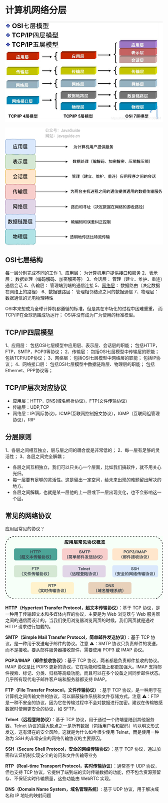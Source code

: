 # 计算机网络分层

![在这里插入图片描述](images/20210630213906820.png)

![OSI 七层模型](images/osi-7-model.png)

## OSI七层结构

每一层分别完成不同的工作
1、应用层：
为计算机用户提供接口和服务
2、表示层：
数据处理（编码解码、加密解密等）
3、会话层：
管理（建立、维护、重连）通信会话
4、传输层：
管理端到端的通信连接
5、[网络层](https://so.csdn.net/so/search?q=网络层&spm=1001.2101.3001.7020)：
数据路由（决定数据在网络上的路径）
6、数据链路层：
管理相邻结点之间的数据通信
7、物理层：
数据通信的光电物理特性

OSI本来想成为全球计算机都遵循的标准，但是其在市场化的过程中困难重重，
而TCP/IP在全球范围成功运行；
OSI并没有成为广为使用的标准模型。

## TCP/IP四层模型

1、应用层：
包括OSI七层模型中应用层、表示层、会话层的职能；
包括HTTP，FTP，SMTP，POP3等协议；
2、传输层：
包括OSI七层模型中传输层的职能；
包括TCP/UDP协议；
3、网络层：
包括OSI七层模型中网络层的职能；
包括IP协议；
4、网络接口层：
包括OSI七层模型中数据链路层、物理层的职能；
包括Ethernet、PPP协议等；

## TCP/IP层次对应协议

- 应用层：HTTP，DNS(域名解析协议)，FTP(文件传输协议)
- 传输层：UDP,TCP
- 网络层：IP(网际协议)，ICMP(互联网控制报文协议），IGMP（互联网组管理协议），RIP



## 分层原则

1、各层之间相互独立，层与层之间的耦合度是非常低的；
2、每一层有足够的灵活性；
3、各层之间完全解耦；

- 各层之间互相独立，我们可以只关心一个层面，比如我们搞软件，就不用关心光纤。
- 每一层要有足够的灵活性。这是留出一定空间，给未来出现的难题留出解决的地方。
- 各层之间解耦，也就是某一层他的上一层或下一层出现变化，也不会影响这一个层。

## 常见的网络协议

应用层常见的协议？

![应用层常见协议](images/application-layer-protocol.png)

**HTTP（Hypertext Transfer Protocol，超文本传输协议）**：基于 TCP 协议，是一种用于传输超文本和多媒体内容的协议，主要是为 Web 浏览器与 Web 服务器之间的通信而设计的。当我们使用浏览器浏览网页的时候，我们网页就是通过 HTTP 请求进行加载的。

**SMTP（Simple Mail Transfer Protocol，简单邮件发送协议）**：基于 TCP 协议，是一种用于发送电子邮件的协议。注意 ⚠️：SMTP 协议只负责邮件的发送，而不是接收。要从邮件服务器接收邮件，需要使用 POP3 或 IMAP 协议。

**POP3/IMAP（邮件接收协议）**：基于 TCP 协议，两者都是负责邮件接收的协议。IMAP 协议是比 POP3 更新的协议，它在功能和性能上都更加强大。IMAP 支持邮件搜索、标记、分类、归档等高级功能，而且可以在多个设备之间同步邮件状态。几乎所有现代电子邮件客户端和服务器都支持 IMAP。

**FTP（File Transfer Protocol，文件传输协议）** : 基于 TCP 协议，是一种用于在计算机之间传输文件的协议，可以屏蔽操作系统和文件存储方式。注意 ⚠️：FTP 是一种不安全的协议，因为它在传输过程中不会对数据进行加密。建议在传输敏感数据时使用更安全的协议，如 SFTP。

**Telnet（远程登陆协议）**：基于 TCP 协议，用于通过一个终端登陆到其他服务器。Telnet 协议的最大缺点之一是所有数据（包括用户名和密码）均以明文形式发送，这有潜在的安全风险。这就是为什么如今很少使用 Telnet，而是使用一种称为 SSH 的非常安全的网络传输协议的主要原因。

**SSH（Secure Shell Protocol，安全的网络传输协议）**：基于 TCP 协议，通过加密和认证机制实现安全的访问和文件传输等业务

**RTP（Real-time Transport Protocol，实时传输协议）**：通常基于 UDP 协议，但也支持 TCP 协议。它提供了端到端的实时传输数据的功能，但不包含资源预留存、不保证实时传输质量，这些功能由 WebRTC 实现。

**DNS（Domain Name System，域名管理系统）**: 基于 UDP 协议，用于解决域名和 IP 地址的映射问题